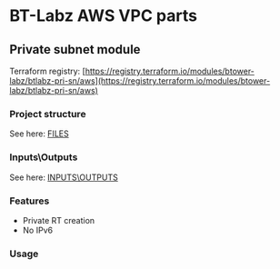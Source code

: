 # BT-Labz AWS VPC parts

## Private subnet module

Terraform registry: [https://registry.terraform.io/modules/btower-labz/btlabz-pri-sn/aws](https://registry.terraform.io/modules/btower-labz/btlabz-pri-sn/aws)

### Project structure

See here: [FILES](FILES.md)

### Inputs\Outputs

See here: [INPUTS\OUTPUTS](INOUT.md)

### Features

* Private RT creation
* No IPv6

### Usage

```terraform


```

